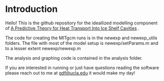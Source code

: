 # Introduction

Hello! This is the github repository for the ideallized modelling component of [A Predictive Theory for Heat Transport Into Ice Shelf Cavities](https://agupubs.onlinelibrary.wiley.com/doi/10.1029/2024GL108196) . 

The code for creating the MITgcm runs is in the newexp and newexp\_utils folders. The file with most of the model setup is newexp/setParams.m and to a lesser extent newexp/newexp.m


The analysis and graphing code is contained in the analysis folder.


If you are interested in running or just have questions reading the software please reach out to me at gdf@ucla.edu it would make my day!
